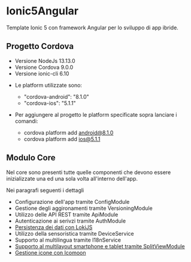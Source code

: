 # Ionic5Angular

Template Ionic 5 con framework Angular per lo sviluppo di app ibride.

## Progetto Cordova

-   Versione NodeJs 13.13.0
-   Versione Cordova 9.0.0
-   Versione ionic-cli 6.10

*   Le platform utilizzate sono:

    -   "cordova-android": "8.1.0"
    -   "cordova-ios": "5.1.1"

*   Per aggiungere al progetto le platform specificate sopra lanciare i comandi:
    -   cordova platform add android@8.1.0
    -   cordova platform add ios@5.1.1

## Modulo Core

Nel core sono presenti tutte quelle componenti che devono essere inizializzate
una ed una sola volta all'interno dell'app.

Nei paragrafi seguenti i dettagli

-   Configurazione dell'app tramite ConfigModule
-   Gestione degli aggironamenti tramite VersioningModule
-   Utilizzo delle API REST tramite ApiModule
-   Autenticazione ai serivzi tramite AuthModule
-   [Persistenza dei dati con LokiJS](./src/app/core/db/README.md)
-   Utilizzo della sensoristica tramite DeviceService
-   Supporto al multilingua tramite I18nService
-   [Supporto al multilayout smartphone e tablet tramite SplitViewModule](./src/app/core/split-view/README.md)
-   [Gestione icone con Icomoon](./src/assets/icons/README.md)
